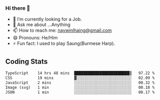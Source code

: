 ### Hi there 👋

- 🔭 I’m currently looking for a Job.
- 💬 Ask me about ...Anything
- 📫 How to reach me: naywinlhaing@gmail.com
- 😄 Pronouns: He/Him
- ⚡ Fun fact: I used to play Saung(Burmese Harp).


## Coding Stats
<!--START_SECTION:waka-->

```txt
TypeScript    14 hrs 48 mins  ████████████████████████▒   97.22 %
CSS           19 mins         ▓░░░░░░░░░░░░░░░░░░░░░░░░   02.09 %
JavaScript    2 mins          ░░░░░░░░░░░░░░░░░░░░░░░░░   00.32 %
Image (svg)   1 min           ░░░░░░░░░░░░░░░░░░░░░░░░░   00.18 %
JSON          1 min           ░░░░░░░░░░░░░░░░░░░░░░░░░   00.17 %
```

<!--END_SECTION:waka-->
